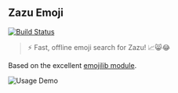 ## Zazu Emoji

[![Build Status](https://img.shields.io/circleci/project/iansinnott/zazu-emoji.svg)](https://circleci.com/gh/iansinnott/zazu-emoji)

> ⚡ Fast, offline emoji search for Zazu! 📈😸😂

Based on the excellent [emojilib module][].

[emojilib module]: https://github.com/muan/emojilib

![Usage Demo](http://dropsinn.s3.amazonaws.com/Kapture%202017-02-05%20at%2017.15.45.gif)


